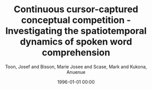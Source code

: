 ---
layout: post
title: Continuous cursor-captured conceptual competition - Investigating the spatiotemporal dynamics of spoken word comprehension

date: 1996-01-01 00:00
author: Toon, Josef and Bisson, Marie Josee and Scase, Mark and Kukona, Anuenue
tags: ["auditory word recognition","semantic memory","semantic priming","word recognition"]
journal: Memory and Cognition

link: https://doi.org/10.3758/s13421-022-01358-3

year: 2023
---